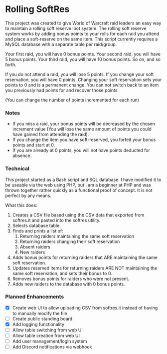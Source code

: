 # Rolling SoftRes

This project was created to give World of Warcraft raid leaders an easy way to maintain a rolling soft reserve loot system.  The rolling soft reserve system works by adding bonus points to your rolls for each raid you attend and place a soft-reserve on the same item.  This script currently requires a MySQL database with a separate table per raid/group.

Your first raid, you will have 0 bonus points.
Your second raid, you will have 5 bonus points.
Your third raid, you will have 10 bonus points.
So on, and so forth.

If you do not attend a raid, you will lose 5 points.
If you change your soft reservation, you will have 0 points.  Changing your soft reservation sets your points to 0 and is a permanent change.  You can not switch back to an item you previously had points for and recover those points.


(You can change the number of points incremented for each run)

### Notes

- If you miss a raid, your bonus points will be decreased by the chosen increment value (You will lose the same amount of points you could have gained from attending the raid).  
- If you change the item you have soft-reserved, you forfeit your bonus points and start at 0.
- If you are already at 0 points, you will not have points deducted for absence.

### Technical

This project started as a Bash script and SQL database.  I have modified it to be useable via the web using PHP, but I am a beginner at PHP and was thrown together rather quickly as a functional proof of concept.  It is not perfect by any means.

What this does:

1. Creates a CSV file based using the CSV data that exported from softres.it and pasted into the softres utility.
2. Selects database table.
3. Finds and prints a list of:
     1. Returning raiders maintaining the same soft reservation
     2. Returning raiders changing their soft reservation
     3. Absent raiders
     4. New raiders
4. Adds bonus points for returning raiders that ARE maintaining the same soft reservation.
5. Updates reserved items for returning raiders ARE NOT maintaining the same soft reservation, and sets their bonus to 0.
6. Removes bonus points for raiders who were not present.
7. Adds new raiders to the database with 0 bonus points.

### Planned Enhancements

- [x] Create web UI to allow uploading CSV from softres.it instead of having to manually modify the file
- [ ] Create public standing board
- [x] Add logging functionality
- [ ] Allow table switching from web UI
- [ ] Allow table creation from web UI
- [ ] Add user management/login system
- [ ] Add Discord notifications via webhook
